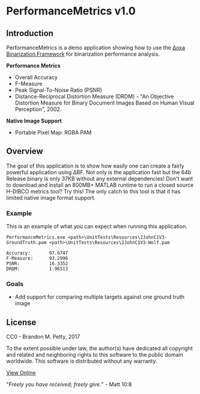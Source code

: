 # PerformanceMetrics v1.0
## Introduction
PerformanceMetrics is a demo application showing how to use the [Δoxa Binarization Framework](https://github.com/brandonmpetty/Doxa) for binarization performance analysis.

**Performance Metrics**
* Overall Accuracy
* F-Measure
* Peak Signal-To-Noise Ratio (PSNR)
* Distance-Reciprocal Distortion Measure (DRDM) - "An Objective Distortion Measure for Binary Document Images Based on Human Visual Perception", 2002.

**Native Image Support**
* Portable Pixel Map: RGBA PAM

## Overview
The goal of this application is to show how easily one can create a fairly powerful application using ΔBF.
Not only is the application fast but the 64b Release binary is only 37KB without any external dependencies!
Don't want to download and install an 800MB+ MATLAB runtime to run a closed source H-DIBCO metrics tool?  Try this!
The only catch to this tool is that it has limited native image format support.

### Example
This is an example of what you can expect when running this application.

```
PerformanceMetrics.exe <path>\UnitTests\Resources\2JohnC1V3-GroundTruth.pam <path>\UnitTests\Resources\2JohnC1V3-Wolf.pam

Accuracy:       97.6747
F-Measure:      93.2996
PSNR:           16.3352
DRDM:           1.96513
```

### Goals
* Add support for comparing multiple targets against one ground truth image

## License
CC0 - Brandon M. Petty, 2017

To the extent possible under law, the author(s) have dedicated all copyright and related and neighboring rights to this software to the public domain worldwide. This software is distributed without any warranty.

[View Online](https://creativecommons.org/publicdomain/zero/1.0/legalcode)

"*Freely you have received; freely give.*" - Matt 10:8